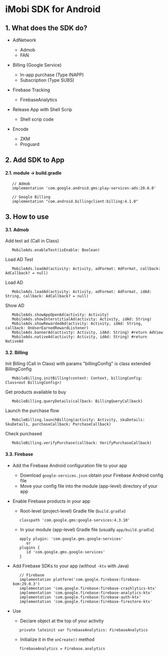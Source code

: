 # iMobi SDK for Android

## 1. What does the SDK do?

 - AdNetwork
    + Admob
    + FAN

 - Billing (Google Service)
   + In-app purchase (Type INAPP)
   + Subscription (Type SUBS)
   
 - Firebase Tracking
   + FirebaseAnalytics

 - Release App with Shell Scrip
   + Shell scrip code
   
- Encode
   + ZKM
   + Proguard


## 2. Add SDK to App

#### 2.1. module -> build.gradle
```
   // Admob
   implementation 'com.google.android.gms:play-services-ads:20.6.0'
   
   // Google Billing
   implementation "com.android.billingclient:billing:4.1.0"
```

## 3. How to use

#### 3.1. Admob
Add test ad (Call in Class<out Application>)
```
   MobileAds.enableTest(isEnable: Boolean)
```

Load AD Test
```
   MobileAds.loadAd(activity: Activity, adFormat: AdFormat, callback: AdCallback? = null)
```

Load AD
```
   MobileAds.loadAd(activity: Activity, adFormat: AdFormat, idAd: String, callback: AdCallback? = null)
```

Show AD
```
   MobileAds.showAppOpenAd(activity: Activity)
   MobileAds.showInterstitialAd(activity: Activity, idAd: String)
   MobileAds.showRewardedAd(activity: Activity, idAd: String, callback: OnUserEarnedRewardListener)
   MobileAds.bannerAd(activity: Activity, idAd: String) #return AdView
   MobileAds.nativeAd(activity: Activity, idAd: String) #return NativeAd
```

#### 3.2. Billing
Init Billing (Call in Class<out Application>) with params "billingConfig" is class extended BillingConfig
```
   MobileBilling.initBilling(context: Context, billingConfig: Class<out BillingConfig>)
```

Get products available to buy
```
   MobileBilling.queryDetails(callback: BillingQueryCallback)
```

Launch the purchase flow
```
   MobileBilling.launchBilling(activity: Activity, skuDetails: SkuDetails, purchaseCallback: PurchaseCallback)
```

Check purchased
```
   MobileBilling.verifyPurchase(callback: VerifyPurchaseCallback)
```

#### 3.3. Firebase
 - Add the Firebase Android configuration file to your app
   + Download ``google-services.json`` obtain your Firebase Android config file
   + Move your config file into the module (app-level) directory of your app
 
- Enable Firebase products in your app
   + Root-level (project-level) Gradle file (``build.gradle``)
   ```
      classpath 'com.google.gms:google-services:4.3.10'
   ```
   
   + In your module (app-level) Gradle file (usually ``app/build.gradle``)
   ```
      apply plugin: 'com.google.gms.google-services'
         or
      plugins {
         id 'com.google.gms.google-services'
      }
   ```

 - Add Firebase SDKs to your app (without ``-ktx`` with Java)
   ```
      // Firebase
      implementation platform('com.google.firebase:firebase-bom:29.0.3')
      implementation 'com.google.firebase:firebase-crashlytics-ktx'
      implementation 'com.google.firebase:firebase-analytics-ktx'
      implementation 'com.google.firebase:firebase-auth-ktx'
      implementation 'com.google.firebase:firebase-firestore-ktx'
   ```
   
 - Use
   + Declare object at the top of your activity
   ```
      private lateinit var firebaseAnalytics: FirebaseAnalytics
   ```
   + Initialize it in the ``onCreate()`` method
   ```
      firebaseAnalytics = Firebase.analytics
   ```